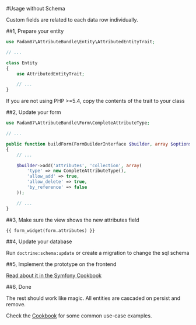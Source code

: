 #Usage without Schema

Custom fields are related to each data row individually.

##1, Prepare your entity

```php
use Padam87\AttributeBundle\Entity\AttributedEntityTrait;

// ...

class Entity
{
    use AttributedEntityTrait;

    // ...
}
```

If you are not using PHP >=5.4, copy the contents of the trait to your class

##2, Update your form

```php
use Padam87\AttributeBundle\Form\CompleteAttributeType;

// ...

public function buildForm(FormBuilderInterface $builder, array $options)
{
    // ...

    $builder->add('attributes', 'collection', array(
        'type' => new CompleteAttributeType(),
        'allow_add' => true,
        'allow_delete' => true,
        'by_reference' => false
    ));

    // ...
}
```

##3, Make sure the view shows the new attributes field

`{{ form_widget(form.attributes) }}`

##4, Update your database

Run `doctrine:schema:update` or create a migration to change the sql schema

##5, Implement the prototype on the frontend

[Read about it in the Symfony Cookbook](http://symfony.com/doc/current/cookbook/form/form_collections.html#cookbook-form-collections-new-prototype)

##6, Done

The rest should work like magic. All entities are cascaded on persist and remove.

Check the [Cookbook](https://github.com/Padam87/AttributeBundle/blob/master/Resources/doc/cookbook/cookbook.md) for some common use-case examples.
